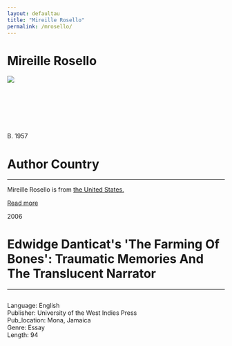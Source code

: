 ```yaml
---
layout: defaultau
title: "Mireille Rosello"
permalink: /mrosello/
---
```

<!-- partial:index.partial.html -->
<div class="content">
     <h1>Mireille Rosello</h1>
    <div class="quote">
        <div><img src="https://i1.rgstatic.net/ii/profile.image/737396266106880-1552820378586_Q512/Mireille-Rosello.jpg" class="logo"></div>
    </div>
    <div class="timeline">
        <div style="padding-bottom:100px;"></div>
        <div class="block">
             <div class="date right"><p class="right"> B. 1957 </p></div>
            <div class="dot"></div>
            <div class="left first">
            <div class="author_country">
                <h1>Author Country</h1><hr>
          <div class="aclocation">  <p>Mireille Rosello is from <a href="{{ site.baseurl }}/1">the United States.</a></p></div>
              <div class="acreadmore">  <a href="" target="_blank">Read more</a></div>
            </div>
            </div>
        <div class="block">
            <div class="date left"><p class="left">2006</p></div>
            <div class="dot"></div>
            <div class="right hide">
                <h1>Edwidge Danticat's 'The Farming Of Bones': Traumatic Memories And The Translucent Narrator</h1><hr>
                <p><img src=""></p>
                <p>
                Language: English<br/>
                Publisher: University of the West Indies Press<br/>
                Pub_location: Mona, Jamaica<br/>
                Genre: Essay<br/>
                Length: 94<br/>                   </p>
            </div>
        </div>
  <!-- partial -->
<script src='https://cdnjs.cloudflare.com/ajax/libs/jquery/3.1.1/jquery.min.js'></script><script  src="{{ site.baseurl }}/assets/js/authorscript.js"></script>